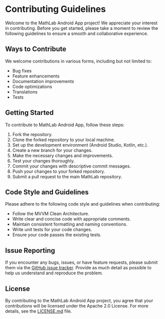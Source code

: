 <!DOCTYPE html>
<html>
<head>
  
</head>
<body>
  <h1>Contributing Guidelines</h1>
  
  <p>Welcome to the MathLab Android App project! We appreciate your interest in contributing. Before you get started, please take a moment to review the following guidelines to ensure a smooth and collaborative experience.</p>
  
  <h2>Ways to Contribute</h2>
  <p>We welcome contributions in various forms, including but not limited to:</p>
  <ul>
    <li>Bug fixes</li>
    <li>Feature enhancements</li>
    <li>Documentation improvements</li>
    <li>Code optimizations</li>
    <li>Translations</li>
    <li>Tests</li>
  </ul>
  
  <h2>Getting Started</h2>
  <p>To contribute to MathLab Android App, follow these steps:</p>
  <ol>
    <li>Fork the repository.</li>
    <li>Clone the forked repository to your local machine.</li>
    <li>Set up the development environment (Android Studio, Kotlin, etc.).</li>
    <li>Create a new branch for your changes.</li>
    <li>Make the necessary changes and improvements.</li>
    <li>Test your changes thoroughly.</li>
    <li>Commit your changes with descriptive commit messages.</li>
    <li>Push your changes to your forked repository.</li>
    <li>Submit a pull request to the main MathLab repository.</li>
  </ol>
  
  <h2>Code Style and Guidelines</h2>
  <p>Please adhere to the following code style and guidelines when contributing:</p>
  <ul>
    <li>Follow the MVVM Clean Architecture.</li>
    <li>Write clear and concise code with appropriate comments.</li>
    <li>Maintain consistent formatting and naming conventions.</li>
    <li>Write unit tests for your code changes.</li>
    <li>Ensure your code passes the existing tests.</li>
  </ul>
  
  <h2>Issue Reporting</h2>
  <p>If you encounter any bugs, issues, or have feature requests, please submit them via the <a href="https://github.com/sailab-banik/MathLab/issues">GitHub issue tracker</a>. Provide as much detail as possible to help us understand and reproduce the problem.</p>
  
  
  <h2>License</h2>
  <p>By contributing to the MathLab Android App project, you agree that your contributions will be licensed under the Apache 2.0 License. For more details, see the <a href="https://github.com/sailab-banik/MathLab/blob/master/LICENSE">LICENSE.md</a> file.</p>
</body>
</html>
